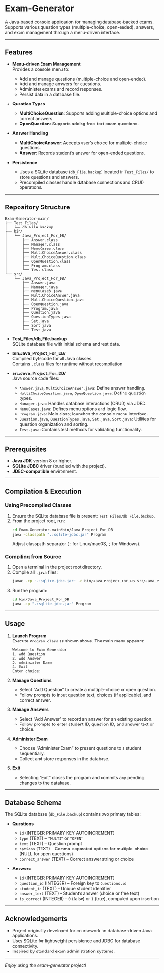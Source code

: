 # Exam-Generator

A Java-based console application for managing database-backed exams. Supports various question types (multiple-choice, open-ended), answers, and exam management through a menu-driven interface.

---

## Features

- **Menu-driven Exam Management**  
  Provides a console menu to:
  - Add and manage questions (multiple-choice and open-ended).
  - Add and manage answers for questions.
  - Administer exams and record responses.
  - Persist data in a database file.

- **Question Types**  
  - **MultiChoiceQuestion**: Supports adding multiple-choice options and correct answers.
  - **OpenQuestion**: Supports adding free-text exam questions.

- **Answer Handling**  
  - **MultiChoiceAnswer**: Accepts user’s choice for multiple-choice questions.
  - **Answer**: Records student’s answer for open-ended questions.

- **Persistence**  
  - Uses a SQLite database (`db_File.backup`) located in `Test_Files/` to store questions and answers.
  - Precompiled classes handle database connections and CRUD operations.

---

## Repository Structure

```
Exam-Generator-main/
├── Test_Files/
│   └── db_File.backup
├── bin/
│   └── Java_Project_For_DB/
│       ├── Answer.class
│       ├── Manager.class
│       ├── MenuCases.class
│       ├── MultiChoiceAnswer.class
│       ├── MultiChoiceQuestion.class
│       ├── OpenQuestion.class
│       ├── Program.class
│       └── Test.class
└── src/
    └── Java_Project_For_DB/
        ├── Answer.java
        ├── Manager.java
        ├── MenuCases.java
        ├── MultiChoiceAnswer.java
        ├── MultiChoiceQuestion.java
        ├── OpenQuestion.java
        ├── Program.java
        ├── Question.java
        ├── QuestionTypes.java
        ├── Set.java
        ├── Sort.java
        └── Test.java
```

- **Test_Files/db_File.backup**  
  SQLite database file with initial schema and test data.

- **bin/Java_Project_For_DB/**  
  Compiled bytecode for all Java classes.  
  Contains `.class` files for runtime without recompilation.

- **src/Java_Project_For_DB/**  
  Java source code files:
  - `Answer.java`, `MultiChoiceAnswer.java`: Define answer handling.
  - `MultiChoiceQuestion.java`, `OpenQuestion.java`: Define question types.
  - `Manager.java`: Handles database interactions (CRUD) via JDBC.
  - `MenuCases.java`: Defines menu options and logic flow.
  - `Program.java`: Main class; launches the console menu interface.
  - `Question.java`, `QuestionTypes.java`, `Set.java`, `Sort.java`: Utilities for question organization and sorting.
  - `Test.java`: Contains test methods for validating functionality.

---

## Prerequisites

- **Java JDK** version 8 or higher.
- **SQLite JDBC** driver (bundled with the project).
- **JDBC-compatible** environment.

---

## Compilation & Execution

### Using Precompiled Classes

1. Ensure the SQLite database file is present: `Test_Files/db_File.backup`.
2. From the project root, run:
   ```bash
   cd Exam-Generator-main/bin/Java_Project_For_DB
   java -classpath ".:sqlite-jdbc.jar" Program
   ```
   Adjust classpath separator (`:` for Linux/macOS, `;` for Windows).

### Compiling from Source

1. Open a terminal in the project root directory.
2. Compile all `.java` files:
   ```bash
   javac -cp ".:sqlite-jdbc.jar" -d bin/Java_Project_For_DB src/Java_Project_For_DB/*.java
   ```
3. Run the program:
   ```bash
   cd bin/Java_Project_For_DB
   java -cp ".:sqlite-jdbc.jar" Program
   ```

---

## Usage

1. **Launch Program**  
   Execute `Program.class` as shown above. The main menu appears:
   ```
   Welcome to Exam Generator
   1. Add Question
   2. Add Answer
   3. Administer Exam
   4. Exit
   Enter choice:
   ```
2. **Manage Questions**  
   - Select “Add Question” to create a multiple-choice or open question.
   - Follow prompts to input question text, choices (if applicable), and correct answer.

3. **Manage Answers**  
   - Select “Add Answer” to record an answer for an existing question.
   - Follow prompts to enter student ID, question ID, and answer text or choice.

4. **Administer Exam**  
   - Choose “Administer Exam” to present questions to a student sequentially.
   - Collect and store responses in the database.

5. **Exit**  
   - Selecting “Exit” closes the program and commits any pending changes to the database.

---

## Database Schema

The SQLite database (`db_File.backup`) contains two primary tables:

- **Questions**  
  - `id` (INTEGER PRIMARY KEY AUTOINCREMENT)  
  - `type` (TEXT) – `"MULTI"` or `"OPEN"`  
  - `text` (TEXT) – Question prompt  
  - `options` (TEXT) – Comma-separated options for multiple-choice (NULL for open questions)  
  - `correct_answer` (TEXT) – Correct answer string or choice

- **Answers**  
  - `id` (INTEGER PRIMARY KEY AUTOINCREMENT)  
  - `question_id` (INTEGER) – Foreign key to `Questions.id`  
  - `student_id` (TEXT) – Unique student identifier  
  - `answer_text` (TEXT) – Student’s answer (choice or free text)  
  - `is_correct` (INTEGER) – `0` (false) or `1` (true), computed upon insertion

---

## Acknowledgements

- Project originally developed for coursework on database-driven Java applications.
- Uses SQLite for lightweight persistence and JDBC for database connectivity.
- Inspired by standard exam administration systems.

---

*Enjoy using the exam-generator project!*

